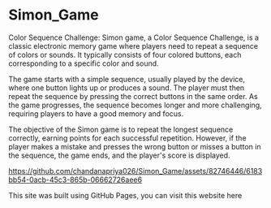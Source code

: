 # Simon_Game
Color Sequence Challenge:
  Simon game, a Color Sequence Challenge, is a classic electronic memory game where players need to repeat a sequence of colors or sounds. It typically consists of four colored buttons, each corresponding to a specific color and sound.

The game starts with a simple sequence, usually played by the device, where one button lights up or produces a sound. The player must then repeat the sequence by pressing the correct buttons in the same order. As the game progresses, the sequence becomes longer and more challenging, requiring players to have a good memory and focus.

The objective of the Simon game is to repeat the longest sequence correctly, earning points for each successful repetition. However, if the player makes a mistake and presses the wrong button or misses a button in the sequence, the game ends, and the player's score is displayed.




https://github.com/chandanapriya026/Simon_Game/assets/82746446/6183bb54-0acb-45c3-865b-06662726aee6



This site was built using GitHub Pages, you can visit this website here

